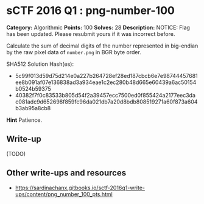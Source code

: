 # sCTF 2016 Q1 : png-number-100

**Category:** Algorithmic
**Points:** 100
**Solves:** 28
**Description:**
NOTICE: Flag has been updated. Please resubmit yours if it was incorrect before.

Calculate the sum of decimal digits of the number represented in big-endian by the raw pixel data of `number.png` in BGR byte order.


SHA512 Solution Hash(es):
* 5c99f013d59d75d214e0a227b264728ef28ed187cbcb6e7e98744457681ee8b091af07e136838ad3a934eae1c2ec280b48d665e60439a6ac50154b0524b59375
* 40382f7f0c83533b805d54f2a39457ecc7500ed0f855424a2177eec3dac081adc9d652698f859fc96da021db7a20d8bdb808519271a60f873a604b3ab95a8cb8

**Hint**
Patience.

## Write-up

(TODO)

## Other write-ups and resources

* https://sardinachanx.gitbooks.io/sctf-2016q1-write-ups/content/png_number_100_pts.html
